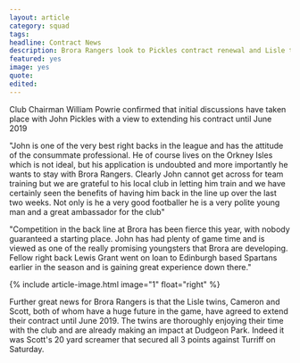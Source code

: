 ```yaml
---
layout: article
category: squad
tags:
headline: Contract News
description: Brora Rangers look to Pickles contract renewal and Lisle twins to sign contract extensions
featured: yes
image: yes
quote:
edited:
---
```

Club Chairman William Powrie confirmed that initial discussions have taken place with John Pickles with a view to extending his contract until June 2019

"John is one of the very best right backs in the league and has the attitude of the consummate professional. He of course lives on the Orkney Isles which is not ideal, but his application is undoubted and more importantly he wants to stay with Brora Rangers. Clearly John cannot get across for team training but we are grateful to his local club in letting him train and we have certainly seen the benefits of having him back in the line up over the last two weeks. Not only is he a very good footballer he is a very polite young man and a great ambassador for the club"

"Competition in the back line at Brora has been fierce this year, with nobody guaranteed a starting place. John has had plenty of game time and is viewed as one of the really promising youngsters that Brora are developing. Fellow right back Lewis Grant went on loan to Edinburgh based Spartans earlier in the season and is gaining great experience down there."

{% include article-image.html image="1" float="right" %}

Further great news for Brora Rangers is that the Lisle twins, Cameron and Scott, both of whom have a huge future in the game, have agreed to extend their contract until June 2019. The twins are thoroughly enjoying their time with the club and are already making an impact at Dudgeon Park. Indeed it was Scott's 20 yard screamer that secured all 3 points against Turriff on Saturday.
